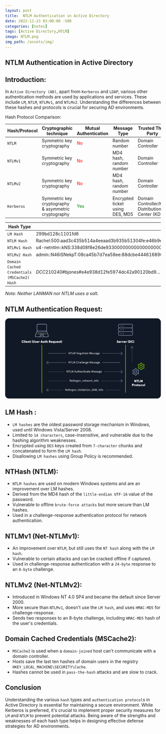 ```yaml
---
layout: post
title:  NTLM Authentication in Active Directory
date: 2022-11-23 03:00:00 -500
categories: [notes]
tags: [Active Directory,NTLM]
image: NTLM.png
img_path: /assets/img/
---
```


## NTLM Authentication in Active Directory

## Introduction:

In `Active Directory (AD)`, apart from `Kerberos` and `LDAP`, various other authentication methods are used by applications and services. These include `LM`, `NTLM`, `NTLMv1`, and `NTLMv2`. Understanding the differences between these hashes and protocols is crucial for securing AD environments.

Hash Protocol Comparison:

| Hash/Protocol       | Cryptographic technique               | Mutual Authentication | Message Type          | Trusted Third Party       |
|---------------------|-------------------------------------|-----------------------|-----------------------|--------------------------|
| `NTLM`                | Symmetric key cryptography           | <span style="color:red;">No </span>                    | Random number         | Domain Controller         |
| `NTLMv1`              | Symmetric key cryptography           | <span style="color:red;">No </span>                    | MD4 hash, random number| Domain Controller         |
| `NTLMv2`              | Symmetric key cryptography           | <span style="color:red;">No </span>                    | MD4 hash, random number| Domain Controller         |
| `Kerberos`            | Symmetric key cryptography & asymmetric cryptography | <span style="color:green;">Yes </span> | Encrypted ticket using DES, MD5 | Domain Controller/Key Distribution Center (KDC) |

	
	
| Hash Type                                 | Example                                           |
|------------------------------------------|---------------------------------------------------|
| `LM Hash`                                  | 299bd128c1101fd6                                  |
| `NTLM Hash`                                | Rachel:500:aad3c435b514a4eeaad3b935b51304fe:e46b9e548fa0d122de7f59fb6d48eaa2::: |
| `NTLMv1 Hash`                             | u4-netntlm::kNS:338d08f8e26de93300000000000000000000000000000000:9526fb8c23a90751cdd619b6cea564742e1e4bf33006ba41:cb8086049ec4736c |
| `NTLMv2 Hash `                            | admin::N46iSNekpT:08ca45b7d7ea58ee:88dcbe4446168966a153a0064958dac6:5c7830315c7830310000000000000b45c67103d07d7b95acd12ffa11230e0000000052920b85f78d013c31cdb3b92f5d765c783030 |
| `Domain Cached Credentials (MSCache2) Hash` | $DCC2$10240#bjones#e4e938d12fe5974dc42a90120bd9… |

	
	
*Note: Neither LANMAN nor NTLM uses a salt.*


	
	
## NTLM Authentication Request:

			
![Ntml Auth](https://raw.githubusercontent.com/Mostafatoumi/notes/main/img%20notes/ntlm_01.png)

	
## LM Hash :

- `LM hashes` are the oldest password storage mechanism in Windows, used until Windows Vista/Server 2008.
- Limited to `14 characters`, case-insensitive, and vulnerable due to the hashing algorithm weaknesses.
- Encrypted using `DES` keys created from `7-character` chunks and concatenated to form the `LM hash`.
- Disallowing `LM hashes` using Group Policy is recommended.


## NTHash (NTLM):

- `NTLM hashes` are used on modern Windows systems and are an improvement over LM hashes.
- Derived from the MD4 hash of the `little-endian UTF-16` value of the password.
- Vulnerable to offline `brute-force attacks` but more secure than LM hashes.
- Used in a challenge-response authentication protocol for network authentication.

## NTLMv1 (Net-NTLMv1):

- An improvement over `NTLM`, but still uses the `NT hash` along with the `LM hash`.
- Vulnerable to certain attacks and can be cracked offline if captured.
- Used in challenge-response authentication with a `24-byte` response to an `8-byte` challenge.

## NTLMv2 (Net-NTLMv2):

- Introduced in Windows NT 4.0 SP4 and became the default since Server 2000.
- More secure than `NTLMv1`, doesn't use the `LM hash`, and uses `HMAC-MD5` for challenge-response.
- Sends two responses to an 8-byte challenge, including `HMAC-MD5` hash of the user's credentials.

## Domain Cached Credentials (MSCache2):

- `MSCache2` is used when a `domain-joined` host can't communicate with a domain controller.
- Hosts save the last ten hashes of domain users in the registry `HKEY_LOCAL_MACHINE\SECURITY\Cache`.
- Hashes cannot be used in `pass-the-hash` attacks and are slow to crack.

## Conclusion

Understanding the various `hash` types and `authentication protocol`s in Active Directory is essential for maintaining a secure environment. While Kerberos is preferred, it's crucial to implement proper security measures for `LM` and `NTLM` to prevent potential attacks. Being aware of the strengths and weaknesses of each hash type helps in designing effective defense strategies for AD environments.